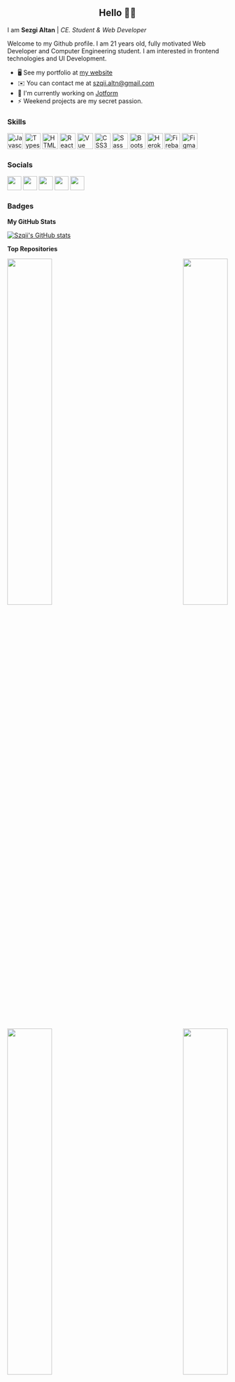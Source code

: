 ## <center> Hello 👋🏼
I am **Sezgi Altan** | *CE. Student & Web Developer*

Welcome to my Github profile. 
I am 21 years old, fully motivated Web Developer and Computer Engineering student. 
I am interested in frontend technologies and UI Development.

* 🖥️  See my portfolio at [my website](http://sezgi.netlify.app)
* ✉️  You can contact me at [szqii.altn@gmail.com](mailto:szqii.altn@gmail.com)
* 🚀  I'm currently working on [Jotform](http://jotform.com)
* ⚡  Weekend projects are my secret passion.

### Skills

<p align="left">
<a href="https://developer.mozilla.org/en-US/docs/Web/JavaScript" target="_blank" rel="noreferrer"><img src="https://raw.githubusercontent.com/danielcranney/readme-generator/main/public/icons/skills/javascript-colored.svg" width="36" height="36" alt="Javascript" /></a>
<a href="https://www.typescriptlang.org/" target="_blank" rel="noreferrer"><img src="https://raw.githubusercontent.com/danielcranney/readme-generator/main/public/icons/skills/typescript-colored.svg" width="36" height="36" alt="Typescript" /></a>
<a href="https://developer.mozilla.org/en-US/docs/Glossary/HTML5" target="_blank" rel="noreferrer"><img src="https://raw.githubusercontent.com/danielcranney/readme-generator/main/public/icons/skills/html5-colored.svg" width="36" height="36" alt="HTML5" /></a>
<a href="https://reactjs.org/" target="_blank" rel="noreferrer"><img src="https://raw.githubusercontent.com/danielcranney/readme-generator/main/public/icons/skills/react-colored.svg" width="36" height="36" alt="React" /></a>
<a href="https://vuejs.org/" target="_blank" rel="noreferrer"><img src="https://raw.githubusercontent.com/danielcranney/readme-generator/main/public/icons/skills/vuejs-colored.svg" width="36" height="36" alt="Vue" /></a>
<a href="https://www.w3.org/TR/CSS/#css" target="_blank" rel="noreferrer"><img src="https://raw.githubusercontent.com/danielcranney/readme-generator/main/public/icons/skills/css3-colored.svg" width="36" height="36" alt="CSS3" /></a>
<a href="https://sass-lang.com/" target="_blank" rel="noreferrer"><img src="https://raw.githubusercontent.com/danielcranney/readme-generator/main/public/icons/skills/sass-colored.svg" width="36" height="36" alt="Sass" /></a>
<a href="https://getbootstrap.com/" target="_blank" rel="noreferrer"><img src="https://raw.githubusercontent.com/danielcranney/readme-generator/main/public/icons/skills/bootstrap-colored.svg" width="36" height="36" alt="Bootstrap" /></a>
<a href="https://www.heroku.com/" target="_blank" rel="noreferrer"><img src="https://raw.githubusercontent.com/danielcranney/readme-generator/main/public/icons/skills/heroku-colored.svg" width="36" height="36" alt="Heroku" /></a>
<a href="https://firebase.google.com/" target="_blank" rel="noreferrer"><img src="https://raw.githubusercontent.com/danielcranney/readme-generator/main/public/icons/skills/firebase-colored.svg" width="36" height="36" alt="Firebase" /></a>
<a href="https://www.figma.com/" target="_blank" rel="noreferrer"><img src="https://raw.githubusercontent.com/danielcranney/readme-generator/main/public/icons/skills/figma-colored.svg" width="36" height="36" alt="Figma" /></a>
</p>


### Socials

<p align="left"> <a href="https://discord.com/users/284727475047628810" target="_blank" rel="noreferrer"><img src="https://raw.githubusercontent.com/danielcranney/readme-generator/main/public/icons/socials/discord.svg" width="32" height="32" /></a> <a href="https://www.github.com/Szqii" target="_blank" rel="noreferrer"><img src="https://raw.githubusercontent.com/danielcranney/readme-generator/main/public/icons/socials/github.svg" width="32" height="32" /></a> <a href="http://www.instagram.com/sezgi.dev" target="_blank" rel="noreferrer"><img src="https://raw.githubusercontent.com/danielcranney/readme-generator/main/public/icons/socials/instagram.svg" width="32" height="32" /></a> <a href="https://www.linkedin.com/in/sezgialtan" target="_blank" rel="noreferrer"><img src="https://raw.githubusercontent.com/danielcranney/readme-generator/main/public/icons/socials/linkedin.svg" width="32" height="32" /></a> <a href="https://www.twitter.com/devsezgi" target="_blank" rel="noreferrer"><img src="https://raw.githubusercontent.com/danielcranney/readme-generator/main/public/icons/socials/twitter.svg" width="32" height="32" /></a></p>

### Badges

<b>My GitHub Stats</b>

<a href="http://www.github.com/Szqii"><img src="https://github-readme-stats.vercel.app/api?username=Szqii&show_icons=true&hide=&count_private=true&title_color=9A584E&text_color=ffffff&icon_color=9A584E&bg_color=171717&hide_border=true&show_icons=true" alt="Szqii's GitHub stats" /></a>

<b>Top Repositories</b>

<div width="100%" align="center"><a href="https://github.com/Szqii/geo" align="left"><img align="left" width="45%" src="https://github-readme-stats.vercel.app/api/pin/?username=Szqii&repo=geo&title_color=9A584E&text_color=ffffff&icon_color=9A584E&bg_color=171717&hide_border=true&locale=en" /></a><a href="https://github.com/Szqii/advice-generator-app" align="right"><img align="right" width="45%" src="https://github-readme-stats.vercel.app/api/pin/?username=Szqii&repo=advice-generator-app&title_color=9A584E&text_color=ffffff&icon_color=9A584E&bg_color=171717&hide_border=true&locale=en" /></a></div><br /><br /><br /><br /><br /><br /><br />

<br />

<div width="100%" align="center"><a href="https://github.com/Szqii/rock-paper-scissors-game" align="left"><img align="left" width="45%" src="https://github-readme-stats.vercel.app/api/pin/?username=Szqii&repo=rock-paper-scissors-game&title_color=9A584E&text_color=ffffff&icon_color=9A584E&bg_color=171717&hide_border=true&locale=en" /></a><a href="https://github.com/Szqii/frontend-2021" align="right"><img align="right" width="45%" src="https://github-readme-stats.vercel.app/api/pin/?username=Szqii&repo=frontend-2021&title_color=9A584E&text_color=ffffff&icon_color=9A584E&bg_color=171717&hide_border=true&locale=en" /></a></div>
